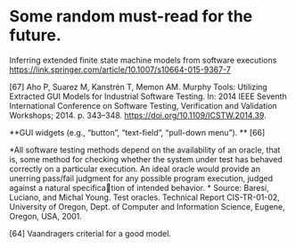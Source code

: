 # Some random must-read for the future. 



Inferring extended finite state machine models from software executions
https://link.springer.com/article/10.1007/s10664-015-9367-7

[67] Aho P, Suarez M, Kanstrén T, Memon AM. Murphy Tools: Utilizing Extracted GUI Models for Industrial Software Testing.
In: 2014 IEEE Seventh International Conference on Software Testing, Verification and Validation Workshops; 2014. p.
343–348. https://doi.org/10.1109/ICSTW.2014.39.

**GUI widgets (e.g., “button”, “text-field”, “pull-down menu”). ** [66]

*All software testing methods depend on the availability of an oracle, that is, some method for checking whether the system under test has behaved correctly on a particular execution. An ideal oracle would provide an unerring pass/fail judgment for any possible program execution, judged against a natural specification of intended behavior. *
Source:
Baresi, Luciano, and Michal Young. Test oracles. Technical Report CIS-TR-01-02, University of Oregon, Dept. of Computer and Information Science, Eugene, Oregon, USA, 2001.

[64] Vaandragers criterial for a good model. 